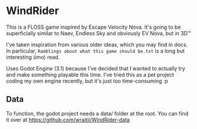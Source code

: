 # WindRider

This is a FLOSS game inspired by Escape Velocity Nova.
It's going to be superficially similar to Naev, Endless Sky and obviously EV Nova, but in 3D™

I've taken inspiration from various older ideas, which you may find in docs.
In particular, `Ramblings about what this game should be.txt` is a long but interesting (imo) read.

Uses Godot Engine (3.1) because I've decided that I wanted to actually try and make something playable this time. I've tried this as a pet project coding my own engine recently, but it's just too time-consuming :p

## Data
To function, the godot project needs a data/ folder at the root. You can find it over at https://github.com/wraitii/WindRider-data
